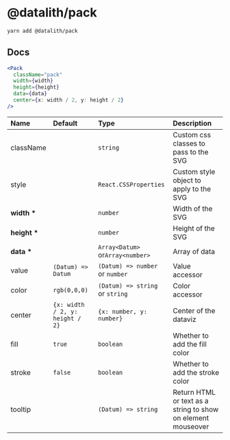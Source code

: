 # @datalith/pack

```sh
yarn add @datalith/pack
```

## Docs

```jsx
<Pack
  className="pack"
  width={width}
  height={height}
  data={data}
  center={x: width / 2, y: height / 2}
/>
```

| Name             | Default                         | Type                             | Description                                                  |
| :--------------- | :------------------------------ | :------------------------------- | :----------------------------------------------------------- |
| className        |                                 | `string`                         | Custom css classes to pass to the SVG                        |
| style            |                                 | `React.CSSProperties`            | Custom style object to apply to the SVG                      |
| <b>width \*</b>  |                                 | `number`                         | Width of the SVG                                             |
| <b>height \*</b> |                                 | `number`                         | Height of the SVG                                            |
| <b>data \*</b>   |                                 | `Array<Datum>` or`Array<number>` | Array of data                                                |
| value            | `(Datum) => Datum`              | `(Datum) => number` or `number`  | Value accessor                                               |
| color            | `rgb(0,0,0)`                    | `(Datum) => string` or `string`  | Color accessor                                               |
| center           | `{x: width / 2, y: height / 2}` | `{x: number, y: number}`         | Center of the dataviz                                        |
| fill             | `true`                          | `boolean`                        | Whether to add the fill color                                |
| stroke           | `false`                         | `boolean`                        | Whether to add the stroke color                              |
| tooltip          |                                 | `(Datum) => string`              | Return HTML or text as a string to show on element mouseover |
